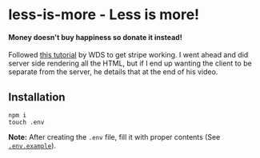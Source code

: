 # less-is-more - Less is more!

#### Money doesn't buy happiness so donate it instead!

Followed [this tutorial](https://youtu.be/1r-F3FIONl8) by WDS to get stripe working. I went ahead and did server side rendering all the HTML, but if I end up wanting the client to be separate from the server, he details that at the end of his video.

## Installation

```
npm i
touch .env
```

<b>Note:</b> After creating the `.env` file, fill it with proper contents (See [`.env.example`](./.env.example)).
